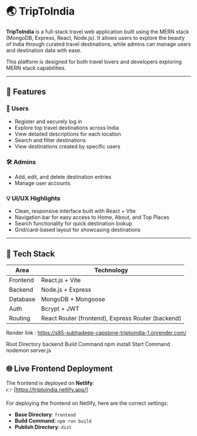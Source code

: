 # 🌏 TripToIndia

**TripToIndia** is a full-stack travel web application built using the MERN stack (MongoDB, Express, React, Node.js). It allows users to explore the beauty of India through curated travel destinations, while admins can manage users and destination data with ease.

This platform is designed for both travel lovers and developers exploring MERN stack capabilities.

---

## 🚀 Features

### 👥 Users
- Register and securely log in
- Explore top travel destinations across India
- View detailed descriptions for each location
- Search and filter destinations
- View destinations created by specific users

### 🛠️ Admins
- Add, edit, and delete destination entries
- Manage user accounts

### 💡 UI/UX Highlights
- Clean, responsive interface built with React + Vite
- Navigation bar for easy access to Home, About, and Top Places
- Search functionality for quick destination lookup
- Grid/card-based layout for showcasing destinations

---

## 🧱 Tech Stack

| Area       | Technology               |
|------------|---------------------------|
| Frontend   | React.js + Vite           |
| Backend    | Node.js + Express         |
| Database   | MongoDB + Mongoose        |
| Auth       | Bcrypt + JWT              |
| Routing    | React Router (frontend), Express Router (backend)



Render link : https://s85-subhadeep-capstone-triptoindia-1.onrender.com/


Root Directory	backend
Build Command	npm install
Start Command	nodemon server.js


## 🌐 Live Frontend Deployment

The frontend is deployed on **Netlify**:  
👉 [https://triptoindia.netlify.app/]

For deploying the frontend on Netlify, here are the correct settings:

- **Base Directory**: `frontend`
- **Build Command**: `npm run build`
- **Publish Directory**: `dist`

